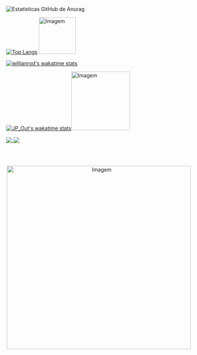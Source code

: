 <!-- GitHub Estatísticas -->
![Estatísticas GitHub de Anurag](https://jp-out.vercel.app/api?username=JP-Out&count_private=true&show_icons=true&theme=moltack)

<!-- Linguagens mais usadas -->
[![Top Langs](https://jp-out.vercel.app/api/top-langs/?username=JP-Out&theme=moltack&show_icons=true)](https://github.com/JP-Out/JP-Out) <img src="https://user-images.githubusercontent.com/98850481/229332129-67c3d4c7-78ad-4231-9b20-a98d8024bf6f.png" alt="Imagem" width="100" />

[![willianrod's wakatime stats](https://jp-out.vercel.app/api/wakatime?username=JP_Out&theme=moltack)](https://github.com/JP-Out/Algoritmo-e-Estrutura-de-Dados-II)

<!-- Estatísticas da semana Wakatime -->
[![JP_Out's wakatime stats](https://jp-out.vercel.app/api/wakatime?username=JP_Out&theme=moltack)](https://github.com/JP-Out/Algoritmo-e-Estrutura-de-Dados-II)<img src="https://user-images.githubusercontent.com/98850481/229332295-42c003be-02af-48f3-8317-08f497dc39c2.png" alt="Imagem" width="160" />

<!-- GitHub Extra Pins -->
<a href="https://github.com/JP-Out/Algoritmo-e-Estrutura-de-Dados-II">
  <img align="center" src="https://jp-out.vercel.app/api/pin/?username=JP-Out&repo=Algoritmo-e-Estrutura-de-Dados-II&theme=moltack&show_icons=true" />
</a>
<a href="https://github.com/JP-Out/Questoes-Linguagem-de-programacao-II">
  <img align="center" src="https://jp-out.vercel.app/api/pin/?username=JP-Out&repo=Questoes-Linguagem-de-programacao-II&theme=moltack&show_icons=true" />
</a>

<br><br>

<p style="text-align:center;">
  <img src="https://i.pinimg.com/originals/73/38/0b/73380bf30b463f261a835d104b07f2fa.jpg" alt="Imagem" width="500" alt="Descrição da imagem" style="display:block; margin:auto;">
</p>
